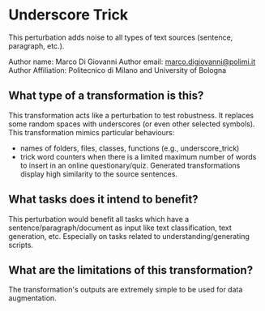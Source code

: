 # Underscore Trick
This perturbation adds noise to all types of text sources (sentence, paragraph, etc.).

Author name: Marco Di Giovanni
Author email: marco.digiovanni@polimi.it
Author Affiliation: Politecnico di Milano and University of Bologna

## What type of a transformation is this?
This transformation acts like a perturbation to test robustness.
It replaces some random spaces with underscores (or even other selected symbols).
This transformation mimics particular behaviours:
- names of folders, files, classes, functions (e.g., underscore_trick)
- trick word counters when there is a limited maximum number of words to insert in an online questionary/quiz.
Generated transformations display high similarity to the source sentences.

## What tasks does it intend to benefit?
This perturbation would benefit all tasks which have a sentence/paragraph/document as input like text classification, text generation, etc. Especially on tasks related to understanding/generating scripts.

## What are the limitations of this transformation?
The transformation's outputs are extremely simple to be used for data augmentation.
